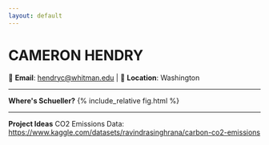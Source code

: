 ```yaml
---
layout: default
---
```


# **CAMERON HENDRY**  
📧 **Email**: hendryc@whitman.edu |  📍 **Location**: Washington

---
**Where's Schueller?**
{% include_relative fig.html %}

---
**Project Ideas**
CO2 Emissions Data: https://www.kaggle.com/datasets/ravindrasinghrana/carbon-co2-emissions
